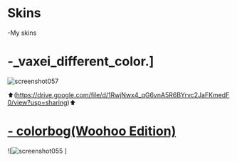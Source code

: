# Skins
-My skins


 # -_vaxei_different_color.]
 ![screenshot057](https://user-images.githubusercontent.com/96342426/146644552-d988a926-e1a8-44cd-8059-8f36d2284438.jpg)
 
  ⬆(https://drive.google.com/file/d/1RwjNwx4_qG6vnA5R6BYrvc2JaFKmedF0/view?usp=sharing)⬆

# [- colorbog(Woohoo Edition)](https://mega.nz/file/YeY2iRiJ#HAa1LmI1PI6fXyd-BoyLYYMJZD7dgnvVRdLYfvIi-cE) 
![![screenshot055](https://user-images.githubusercontent.com/96342426/146645890-acd22bfe-cff8-47a3-ab06-8f49862f65ff.jpg)
]
